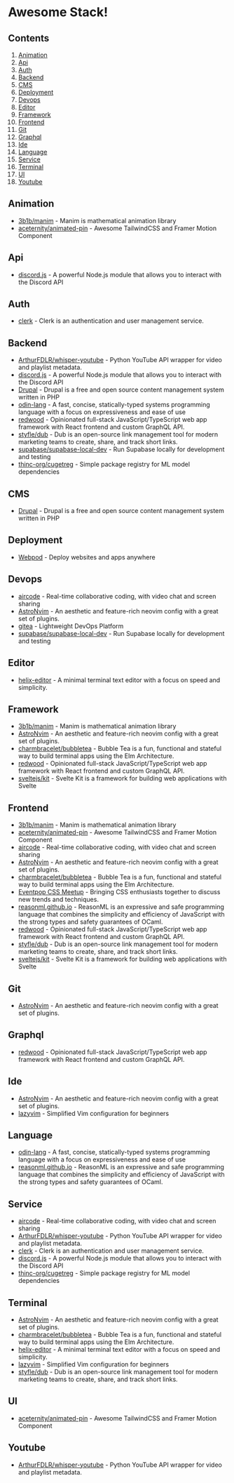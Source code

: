 # Awesome Stack!
## Contents

1. [Animation](#animation)
2. [Api](#api)
3. [Auth](#auth)
4. [Backend](#backend)
5. [CMS](#cms)
6. [Deployment](#deployment)
7. [Devops](#devops)
8. [Editor](#editor)
9. [Framework](#framework)
10. [Frontend](#frontend)
11. [Git](#git)
12. [Graphql](#graphql)
13. [Ide](#ide)
14. [Language](#language)
15. [Service](#service)
16. [Terminal](#terminal)
17. [UI](#ui)
18. [Youtube](#youtube)
## Animation

- [3b1b/manim](https://github.com/3b1b/manim) - Manim is mathematical animation library
- [aceternity/animated-pin](https://www.aceternity.com/components/animated-pin) - Awesome TailwindCSS and Framer Motion Component
## Api

- [discord.js](https://discord.js.org/) - A powerful Node.js module that allows you to interact with the Discord API
## Auth

- [clerk](https://clerk.com/) - Clerk is an authentication and user management service.
## Backend

- [ArthurFDLR/whisper-youtube](https://github.com/ArthurFDLR/whisper-youtube) - Python YouTube API wrapper for video and playlist metadata.
- [discord.js](https://discord.js.org/) - A powerful Node.js module that allows you to interact with the Discord API
- [Drupal](https://www.drupal.org/) - Drupal is a free and open source content management system written in PHP
- [odin-lang](https://odin-lang.org/) - A fast, concise, statically-typed systems programming language with a focus on expressiveness and ease of use
- [redwood](https://github.com/redwoodjs/redwood) - Opinionated full-stack JavaScript/TypeScript web app framework with React frontend and custom GraphQL API.
- [styfle/dub](https://github.com/styfle/dub) - Dub is an open-source link management tool for modern marketing teams to create, share, and track short links.
- [supabase/supabase-local-dev](https://supabase.com/blog/supabase-local-dev) - Run Supabase locally for development and testing
- [thinc-org/cugetreg](https://github.com/thinc-org/cugetreg) - Simple package registry for ML model dependencies
## CMS

- [Drupal](https://www.drupal.org/) - Drupal is a free and open source content management system written in PHP
## Deployment

- [Webpod](https://webpod.dev/) - Deploy websites and apps anywhere
## Devops

- [aircode](https://www.producthunt.com/posts/aircode) - Real-time collaborative coding, with video chat and screen sharing
- [AstroNvim](https://github.com/AstroNvim/AstroNvim) - An aesthetic and feature-rich neovim config with a great set of plugins.
- [gitea](https://about.gitea.com/) - Lightweight DevOps Platform
- [supabase/supabase-local-dev](https://supabase.com/blog/supabase-local-dev) - Run Supabase locally for development and testing
## Editor

- [helix-editor](https://helix-editor.com/) - A minimal terminal text editor with a focus on speed and simplicity.
## Framework

- [3b1b/manim](https://github.com/3b1b/manim) - Manim is mathematical animation library
- [AstroNvim](https://github.com/AstroNvim/AstroNvim) - An aesthetic and feature-rich neovim config with a great set of plugins.
- [charmbracelet/bubbletea](https://github.com/charmbracelet/bubbletea) - Bubble Tea is a fun, functional and stateful way to build terminal apps using the Elm Architecture.
- [redwood](https://github.com/redwoodjs/redwood) - Opinionated full-stack JavaScript/TypeScript web app framework with React frontend and custom GraphQL API.
- [sveltejs/kit](https://kit.svelte.dev/) - Svelte Kit is a framework for building web applications with Svelte
## Frontend

- [3b1b/manim](https://github.com/3b1b/manim) - Manim is mathematical animation library
- [aceternity/animated-pin](https://www.aceternity.com/components/animated-pin) - Awesome TailwindCSS and Framer Motion Component
- [aircode](https://www.producthunt.com/posts/aircode) - Real-time collaborative coding, with video chat and screen sharing
- [AstroNvim](https://github.com/AstroNvim/AstroNvim) - An aesthetic and feature-rich neovim config with a great set of plugins.
- [charmbracelet/bubbletea](https://github.com/charmbracelet/bubbletea) - Bubble Tea is a fun, functional and stateful way to build terminal apps using the Elm Architecture.
- [Eventpop CSS Meetup](https://www.eventpop.me/e/15612) - Bringing CSS enthusiasts together to discuss new trends and techniques.
- [reasonml.github.io](https://reasonml.github.io/docs/en/what-and-why) - ReasonML is an expressive and safe programming language that combines the simplicity and efficiency of JavaScript with the strong types and safety guarantees of OCaml.
- [redwood](https://github.com/redwoodjs/redwood) - Opinionated full-stack JavaScript/TypeScript web app framework with React frontend and custom GraphQL API.
- [styfle/dub](https://github.com/styfle/dub) - Dub is an open-source link management tool for modern marketing teams to create, share, and track short links.
- [sveltejs/kit](https://kit.svelte.dev/) - Svelte Kit is a framework for building web applications with Svelte
## Git

- [AstroNvim](https://github.com/AstroNvim/AstroNvim) - An aesthetic and feature-rich neovim config with a great set of plugins.
## Graphql

- [redwood](https://github.com/redwoodjs/redwood) - Opinionated full-stack JavaScript/TypeScript web app framework with React frontend and custom GraphQL API.
## Ide

- [AstroNvim](https://github.com/AstroNvim/AstroNvim) - An aesthetic and feature-rich neovim config with a great set of plugins.
- [lazyvim](https://www.lazyvim.org/) - Simplified Vim configuration for beginners
## Language

- [odin-lang](https://odin-lang.org/) - A fast, concise, statically-typed systems programming language with a focus on expressiveness and ease of use
- [reasonml.github.io](https://reasonml.github.io/docs/en/what-and-why) - ReasonML is an expressive and safe programming language that combines the simplicity and efficiency of JavaScript with the strong types and safety guarantees of OCaml.
## Service

- [aircode](https://www.producthunt.com/posts/aircode) - Real-time collaborative coding, with video chat and screen sharing
- [ArthurFDLR/whisper-youtube](https://github.com/ArthurFDLR/whisper-youtube) - Python YouTube API wrapper for video and playlist metadata.
- [clerk](https://clerk.com/) - Clerk is an authentication and user management service.
- [discord.js](https://discord.js.org/) - A powerful Node.js module that allows you to interact with the Discord API
- [thinc-org/cugetreg](https://github.com/thinc-org/cugetreg) - Simple package registry for ML model dependencies
## Terminal

- [AstroNvim](https://github.com/AstroNvim/AstroNvim) - An aesthetic and feature-rich neovim config with a great set of plugins.
- [charmbracelet/bubbletea](https://github.com/charmbracelet/bubbletea) - Bubble Tea is a fun, functional and stateful way to build terminal apps using the Elm Architecture.
- [helix-editor](https://helix-editor.com/) - A minimal terminal text editor with a focus on speed and simplicity.
- [lazyvim](https://www.lazyvim.org/) - Simplified Vim configuration for beginners
- [styfle/dub](https://github.com/styfle/dub) - Dub is an open-source link management tool for modern marketing teams to create, share, and track short links.
## UI

- [aceternity/animated-pin](https://www.aceternity.com/components/animated-pin) - Awesome TailwindCSS and Framer Motion Component
## Youtube

- [ArthurFDLR/whisper-youtube](https://github.com/ArthurFDLR/whisper-youtube) - Python YouTube API wrapper for video and playlist metadata.
